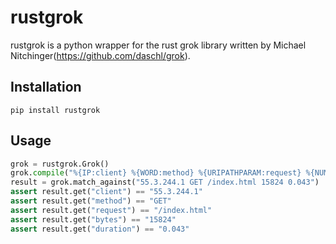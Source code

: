 # rustgrok

rustgrok is a python wrapper for the rust grok library written by Michael Nitchinger(https://github.com/daschl/grok).


## Installation

```
pip install rustgrok
```

## Usage

```python
grok = rustgrok.Grok()
grok.compile("%{IP:client} %{WORD:method} %{URIPATHPARAM:request} %{NUMBER:bytes} %{NUMBER:duration}")
result = grok.match_against("55.3.244.1 GET /index.html 15824 0.043")
assert result.get("client") == "55.3.244.1"
assert result.get("method") == "GET"
assert result.get("request") == "/index.html"
assert result.get("bytes") == "15824"
assert result.get("duration") == "0.043"
```
